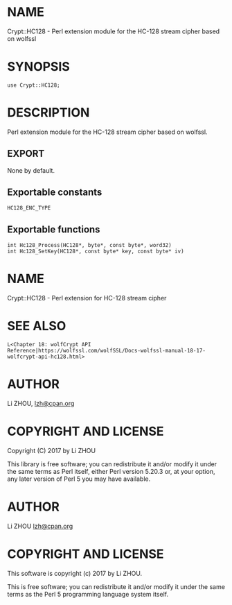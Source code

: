 # NAME

Crypt::HC128 - Perl extension module for the HC-128 stream cipher based on wolfssl  

# SYNOPSIS

    use Crypt::HC128;

# DESCRIPTION

Perl extension module for the HC-128 stream cipher based on wolfssl. 

## EXPORT

None by default.

## Exportable constants

    HC128_ENC_TYPE

## Exportable functions

    int Hc128_Process(HC128*, byte*, const byte*, word32)
    int Hc128_SetKey(HC128*, const byte* key, const byte* iv)

# NAME

Crypt::HC128 - Perl extension for HC-128 stream cipher

# SEE ALSO

    L<Chapter 18: wolfCrypt API Reference|https://wolfssl.com/wolfSSL/Docs-wolfssl-manual-18-17-wolfcrypt-api-hc128.html>

# AUTHOR

Li ZHOU, <lzh@cpan.org>

# COPYRIGHT AND LICENSE

Copyright (C) 2017 by Li ZHOU

This library is free software; you can redistribute it and/or modify
it under the same terms as Perl itself, either Perl version 5.20.3 or,
at your option, any later version of Perl 5 you may have available.

# AUTHOR

Li ZHOU <lzh@cpan.org>

# COPYRIGHT AND LICENSE

This software is copyright (c) 2017 by Li ZHOU.

This is free software; you can redistribute it and/or modify it under
the same terms as the Perl 5 programming language system itself.

